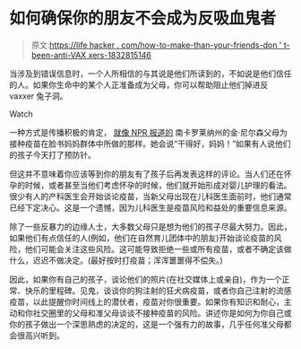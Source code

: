 # 如何确保你的朋友不会成为反吸血鬼者

> 原文:[https://life hacker . com/how-to-make-than-your-friends-don ' t-been-anti-VAX xers-1832815146](https://lifehacker.com/how-to-make-sure-your-friends-dont-become-anti-vaxxers-1832815146)

当涉及到错误信息时，一个人所相信的与其说是他们所读到的，不如说是他们信任的人。如果你生命中的某个人正准备成为父母，你可以帮助阻止他们掉进反 vaxxer 兔子洞。

Watch

一种方式是传播积极的肯定， [就像 NPR 报道的](https://www.npr.org/sections/health-shots/2019/02/20/696259456/a-parent-to-parent-campaign-to-get-vaccine-rates-up) 南卡罗莱纳州的金·尼尔森父母为接种疫苗在脸书妈妈群体中所做的那样。她会说“干得好，妈妈！”如果有人说他们的孩子今天打了预防针。

但这并不意味着你应该等到你的朋友有了孩子后再发表这样的评论。当人们还在怀孕的时候，或者甚至当他们考虑怀孕的时候，他们就开始形成对婴儿护理的看法。很少有人的产科医生会开始谈论疫苗，当新父母出现在儿科医生面前时，他们通常已经下定决心。这是一个遗憾，因为儿科医生是疫苗风险和益处的重要信息来源。

除了一些反暴力的边缘人士，大多数父母只是想为他们的孩子尽最大努力。因此，如果他们有点信任的人(例如，他们在自然育儿团体中的朋友)开始谈论疫苗的风险，他们可能会关注这些风险。这可能导致拒绝一些或所有疫苗，或者不确定该做什么，迟迟不做决定。(最好按时打疫苗；浑浑噩噩得不偿失。)

因此，如果你有自己的孩子，谈论他们的照片(在社交媒体上或亲自)，作为一个正常、快乐的里程碑。见鬼，谈谈你的狗注射的狂犬病疫苗，或者你自己注射的流感疫苗，以此提醒你时间线上的潜伏者，疫苗对你很重要。如果你有知识和耐心，主动和你社交圈里的父母和准父母谈谈不接种疫苗的风险。讲述你是如何为你自己或你的孩子做出一个深思熟虑的决定的，这是一个强有力的故事，几乎任何准父母都会很高兴听到。
